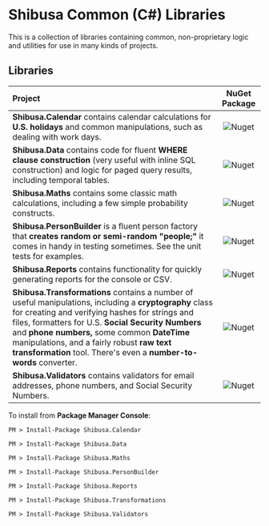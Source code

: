 # Shibusa Common (C#) Libraries

This is a collection of libraries containing common, non-proprietary logic and utilities for use in many kinds of projects.

## Libraries

| Project                                                      |                        NuGet Package                         |
| :----------------------------------------------------------- | :----------------------------------------------------------: |
| **Shibusa.Calendar** contains calendar calculations for **U.S. holidays** and common manipulations, such as dealing with work days. |  ![Nuget](https://img.shields.io/nuget/v/Shibusa.Calendar)   |
| **Shibusa.Data** contains code for fluent **WHERE clause construction** (very useful with inline SQL construction) and logic for paged query results, including temporal tables. |    ![Nuget](https://img.shields.io/nuget/v/Shibusa.Data)     |
| **Shibusa.Maths** contains some classic math calculations, including a few simple probability constructs. |    ![Nuget](https://img.shields.io/nuget/v/Shibusa.Maths)    |
| **Shibusa.PersonBuilder** is a fluent person factory that **creates random or semi-random "people;"** it comes in handy in testing sometimes. See the unit tests for examples. | ![Nuget](https://img.shields.io/nuget/v/Shibusa.PersonBuilder) |
| **Shibusa.Reports** contains functionality for quickly generating reports for the console or CSV. |   ![Nuget](https://img.shields.io/nuget/v/Shibusa.Reports)   |
| **Shibusa.Transformations** contains a number of useful manipulations, including a **cryptography** class for creating and verifying hashes for strings and files, formatters for U.S. **Social Security Numbers** and **phone numbers,** some common **DateTime** manipulations, and a fairly robust **raw text transformation** tool. There's even a **number-to-words** converter. | ![Nuget](https://img.shields.io/nuget/v/Shibusa.Transformations) |
| **Shibusa.Validators** contains validators for email addresses, phone numbers, and Social Security Numbers.|   ![Nuget](https://img.shields.io/nuget/v/Shibusa.Validators)   |


To install from **Package Manager Console**:

```
PM > Install-Package Shibusa.Calendar
```

```
PM > Install-Package Shibusa.Data
```

```
PM > Install-Package Shibusa.Maths
```

```
PM > Install-Package Shibusa.PersonBuilder
```

```
PM > Install-Package Shibusa.Reports
```

```
PM > Install-Package Shibusa.Transformations
```

```
PM > Install-Package Shibusa.Validators
```
